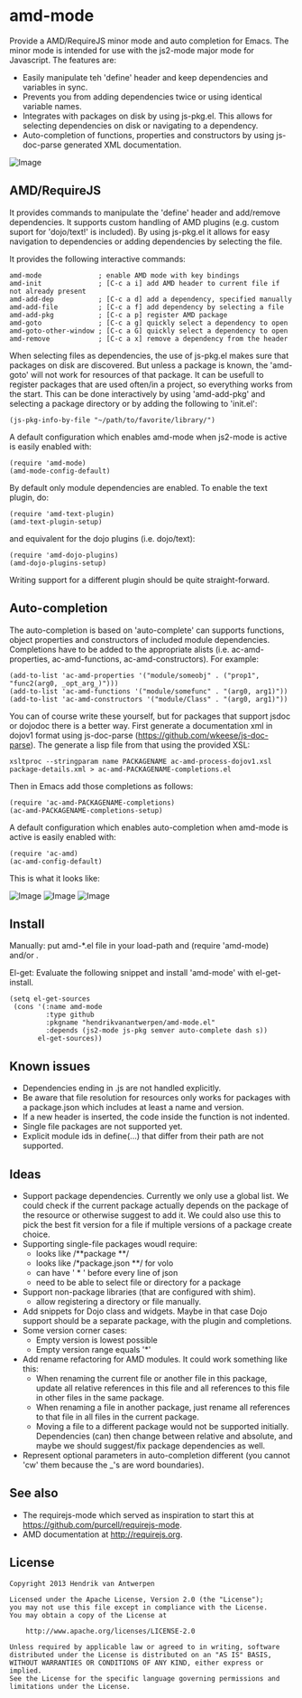amd-mode
========

Provide a AMD/RequireJS minor mode and auto completion for Emacs. The
minor mode is intended for use with the js2-mode major mode for
Javascript. The features are:

 * Easily manipulate teh 'define' header and keep dependencies and
   variables in sync.
 * Prevents you from adding dependencies twice or using identical
   variable names.
 * Integrates with packages on disk by using js-pkg.el. This allows
   for selecting dependencies on disk or navigating to a dependency.
 * Auto-completion of functions, properties and constructors by using
   js-doc-parse generated XML documentation.

![Image](images/ac-amd-properties.png?raw=true)

AMD/RequireJS
-------------

It provides commands to manipulate the 'define' header and add/remove
dependencies. It supports custom handling of AMD plugins (e.g. custom
suport for 'dojo/text!' is included). By using js-pkg.el it allows for
easy navigation to dependencies or adding dependencies by selecting
the file.

It provides the following interactive commands:

    amd-mode              ; enable AMD mode with key bindings
    amd-init              ; [C-c a i] add AMD header to current file if not already present
    amd-add-dep           ; [C-c a d] add a dependency, specified manually
    amd-add-file          ; [C-c a f] add dependency by selecting a file
    amd-add-pkg           ; [C-c a p] register AMD package
    amd-goto              ; [C-c a g] quickly select a dependency to open
    amd-goto-other-window ; [C-c a G] quickly select a dependency to open
    amd-remove            ; [C-c a x] remove a dependency from the header

When selecting files as dependencies, the use of js-pkg.el makes sure
that packages on disk are discovered. But unless a package is known,
the 'amd-goto' will not work for resources of that package. It can be
usefull to register packages that are used often/in a project, so
everything works from the start. This can be done interactively by
using 'amd-add-pkg' and selecting a package directory or by adding the
following to 'init.el':

    (js-pkg-info-by-file "~/path/to/favorite/library/")

A default configuration which enables amd-mode when js2-mode is active
is easily enabled with:

    (require 'amd-mode)
    (amd-mode-config-default)

By default only module dependencies are enabled. To enable the text
plugin, do:

    (require 'amd-text-plugin)
    (amd-text-plugin-setup)

and equivalent for the dojo plugins (i.e. dojo/text):

    (require 'amd-dojo-plugins)
    (amd-dojo-plugins-setup)

Writing support for a different plugin should be quite
straight-forward.

Auto-completion
---------------

The auto-completion is based on 'auto-complete' can supports
functions, object properties and constructors of included module
dependencies. Completions have to be added to the appropriate alists
(i.e. ac-amd-properties, ac-amd-functions, ac-amd-constructors). For
example:

    (add-to-list 'ac-amd-properties '("module/someobj" . ("prop1", "func2(arg0, _opt_arg_)")))
    (add-to-list 'ac-amd-functions '("module/somefunc" . "(arg0, arg1)"))
    (add-to-list 'ac-amd-constructors '("module/Class" . "(arg0, arg1)"))

You can of course write these yourself, but for packages that support
jsdoc or dojodoc there is a better way. First generate a documentation
xml in dojov1 format using js-doc-parse
(https://github.com/wkeese/js-doc-parse). The generate a lisp file
from that using the provided XSL:

    xsltproc --stringparam name PACKAGENAME ac-amd-process-dojov1.xsl package-details.xml > ac-amd-PACKAGENAME-completions.el

Then in Emacs add those completions as follows:

    (require 'ac-amd-PACKAGENAME-completions)
    (ac-amd-PACKAGENAME-completions-setup)

A default configuration which enables auto-completion when amd-mode is
active is easily enabled with:

    (require 'ac-amd)
    (ac-amd-config-default)

This is what it looks like:

![Image](images/ac-amd-properties.png?raw=true)
![Image](images/ac-amd-functions.png?raw=true)
![Image](images/ac-amd-constructors.png?raw=true)

Install
-------

Manually: put amd-*.el file in your load-path and (require 'amd-mode) and/or .

El-get: Evaluate the following snippet and install 'amd-mode' with
el-get-install.

    (setq el-get-sources
     (cons '(:name amd-mode
             :type github
             :pkgname "hendrikvanantwerpen/amd-mode.el"
             :depends (js2-mode js-pkg semver auto-complete dash s))
           el-get-sources))

Known issues
------------

 * Dependencies ending in .js are not handled explicitly.
 * Be aware that file resolution for resources only works for packages
   with a package.json which includes at least a name and version.
 * If a new header is inserted, the code inside the function is not indented.
 * Single file packages are not supported yet.
 * Explicit module ids in define(...) that differ from their path are not supported.

Ideas
-----

 * Support package dependencies. Currently we only use a global
   list. We could check if the current package actually depends on the
   package of the resource or otherwise suggest to add it. We could
   also use this to pick the best fit version for a file if multiple
   versions of a package create choice.
 * Supporting single-file packages woudl require:
   - looks like /**package **/
   - looks like /*package.json **/ for volo
   - can have ' * ' before every line of json
   - need to be able to select file or directory for a package
 * Support non-package libraries (that are configured with shim).
   - allow registering a directory or file manually.
 * Add snippets for Dojo class and widgets. Maybe in that case Dojo
   support should be a separate package, with the plugin and
   completions.
 * Some version corner cases:
   - Empty version is lowest possible
   - Empty version range equals '*'
 * Add rename refactoring for AMD modules. It could work something
   like this:
   - When renaming the current file or another file in this package,
     update all relative references in this file and all references to
     this file in other files in the same package.
   - When renaming a file in another package, just rename all
     references to that file in all files in the current package.
   - Moving a file to a different package would not be supported
     initially. Dependencies (can) then change between relative and
     absolute, and maybe we should suggest/fix package dependencies as
     well.
 * Represent optional parameters in auto-completion different (you
   cannot 'cw' them because the _'s are word boundaries).

See also
--------

 * The requirejs-mode which served as inspiration to start this at
   https://github.com/purcell/requirejs-mode.
 * AMD documentation at http://requirejs.org.

License
-------

    Copyright 2013 Hendrik van Antwerpen

    Licensed under the Apache License, Version 2.0 (the "License");
    you may not use this file except in compliance with the License.
    You may obtain a copy of the License at

        http://www.apache.org/licenses/LICENSE-2.0

    Unless required by applicable law or agreed to in writing, software
    distributed under the License is distributed on an "AS IS" BASIS,
    WITHOUT WARRANTIES OR CONDITIONS OF ANY KIND, either express or implied.
    See the License for the specific language governing permissions and
    limitations under the License.
